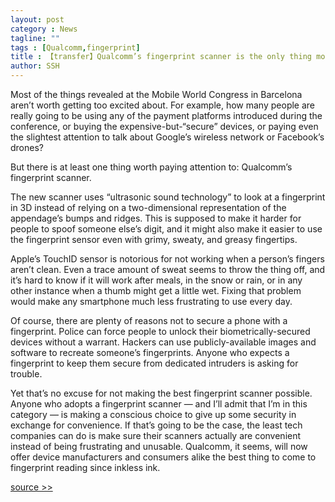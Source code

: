 ```yaml
---
layout: post
category : News
tagline: ""
tags : [Qualcomm,fingerprint]
title : 【transfer】Qualcomm’s fingerprint scanner is the only thing most consumers will appreciate from MWC
author: SSH
---
```


Most of the things revealed at the Mobile World Congress in Barcelona aren’t worth getting too excited about. For example, how many people are really going to be using any of the payment platforms introduced during the conference, or buying the expensive-but-“secure” devices, or paying even the slightest attention to talk about Google’s wireless network or Facebook’s drones?

But there is at least one thing worth paying attention to: Qualcomm’s fingerprint scanner.

The new scanner uses “ultrasonic sound technology” to look at a fingerprint in 3D instead of relying on a two-dimensional representation of the appendage’s bumps and ridges. This is supposed to make it harder for people to spoof someone else’s digit, and it might also make it easier to use the fingerprint sensor even with grimy, sweaty, and greasy fingertips.

Apple’s TouchID sensor is notorious for not working when a person’s fingers aren’t clean. Even a trace amount of sweat seems to throw the thing off, and it’s hard to know if it will work after meals, in the snow or rain, or in any other instance when a thumb might get a little wet. Fixing that problem would make any smartphone much less frustrating to use every day.

Of course, there are plenty of reasons not to secure a phone with a fingerprint. Police can force people to unlock their biometrically-secured devices without a warrant. Hackers can use publicly-available images and software to recreate someone’s fingerprints. Anyone who expects a fingerprint to keep them secure from dedicated intruders is asking for trouble.

Yet that’s no excuse for not making the best fingerprint scanner possible. Anyone who adopts a fingerprint scanner — and I’ll admit that I’m in this category — is making a conscious choice to give up some security in exchange for convenience. If that’s going to be the case, the least tech companies can do is make sure their scanners actually are convenient instead of being frustrating and unusable. Qualcomm, it seems, will now offer device manufacturers and consumers alike the best thing to come to fingerprint reading since inkless ink.

[source >>](http://pando.com/2015/03/02/qualcomms-fingerprint-scanner-is-the-only-thing-most-consumers-will-appreciate-from-mwc/)